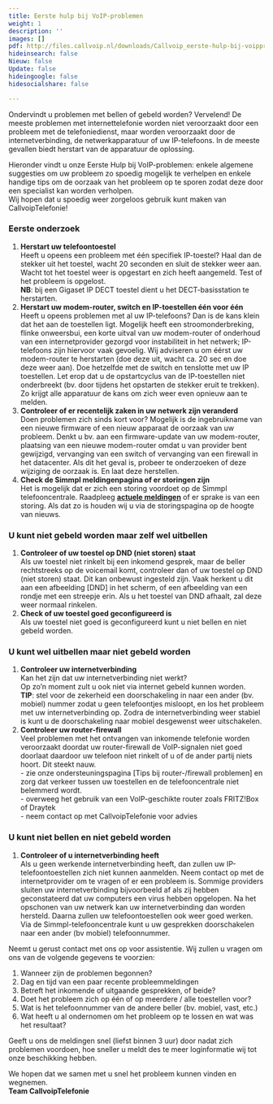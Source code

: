 ```yaml
---
title: Eerste hulp bij VoIP-problemen
weight: 1
description: ''
images: []
pdf: http://files.callvoip.nl/downloads/Callvoip_eerste-hulp-bij-voipproblemen.pdf
hideinsearch: false
Nieuw: false
Update: false
hideingoogle: false
hidesocialshare: false

---
```

Ondervindt u problemen met bellen of gebeld worden? Vervelend! De meeste problemen met internettelefonie worden niet veroorzaakt door een probleem met de telefoniedienst, maar worden veroorzaakt door de internetverbinding, de netwerkapparatuur of uw IP-telefoons. In de meeste gevallen biedt herstart van de apparatuur de oplossing.

Hieronder vindt u onze Eerste Hulp bij VoIP-problemen: enkele algemene suggesties om uw probleem zo spoedig mogelijk te verhelpen en enkele handige tips om de oorzaak van het probleem op te sporen zodat deze door een specialist kan worden verholpen.  
Wij hopen dat u spoedig weer zorgeloos gebruik kunt maken van CallvoipTelefonie!

<h3>Eerste onderzoek</h3>

1. **Herstart uw telefoontoestel**  
   Heeft u opeens een probleem met één specifiek IP-toestel? Haal dan de stekker uit het toestel, wacht 20 seconden en sluit de stekker weer aan. Wacht tot het toestel weer is opgestart en zich heeft aangemeld. Test of het probleem is opgelost.  
   **NB**: bij een Gigaset IP DECT toestel dient u het DECT-basisstation te herstarten.
2. **Herstart uw modem-router, switch en IP-toestellen één voor één**  
   Heeft u opeens problemen met al uw IP-telefoons? Dan is de kans klein dat het aan de toestellen ligt. Mogelijk heeft een stroomonderbreking, flinke onweersbui, een korte uitval van uw modem-router of onderhoud van een internetprovider gezorgd voor instabiliteit in het netwerk; IP-telefoons zijn hiervoor vaak gevoelig. Wij adviseren u om éérst uw modem-router te herstarten (doe deze uit, wacht ca. 20 sec en doe deze weer aan). Doe hetzelfde met de switch en tenslotte met uw IP toestellen. Let erop dat u de opstartcyclus van de IP-toestellen niet onderbreekt (bv. door tijdens het opstarten de stekker eruit te trekken). Zo krijgt alle apparatuur de kans om zich weer even opnieuw aan te melden.
3. **Controleer of er recentelijk zaken in uw netwerk zijn veranderd**  
   Doen problemen zich sinds kort voor? Mogelijk is de ingebruikname van een nieuwe firmware of een nieuw apparaat de oorzaak van uw probleem. Denkt u bv. aan een firmware-update van uw modem-router, plaatsing van een nieuwe modem-router omdat u van provider bent gewijzigd, vervanging van een switch of vervanging van een firewall in het datacenter. Als dit het geval is, probeer te onderzoeken of deze wijziging de oorzaak is. En laat deze herstellen.
4. **Check de Simmpl meldingenpagina of er storingen zijn**  
   Het is mogelijk dat er zich een storing voordoet op de Simmpl telefooncentrale. Raadpleeg <a href="https://www.simmpl.nl/meldingen" target="_blank">**actuele meldingen**</a> of er sprake is van een storing. Als dat zo is houden wij u via de storingspagina op de hoogte van nieuws.

<h3>U kunt niet gebeld worden maar zelf wel uitbellen</h3>

1. **Controleer of uw toestel op DND (niet storen) staat**  
   Als uw toestel niet rinkelt bij een inkomend gesprek, maar de beller rechtstreeks op de voicemail komt, controleer dan of uw toestel op DND (niet storen) staat. Dit kan onbewust ingesteld zijn. Vaak herkent u dit aan een afbeelding \[DND\] in het scherm, of een afbeelding van een rondje met een streepje erin. Als u het toestel van DND afhaalt, zal deze weer normaal rinkelen.
2. **Check of uw toestel goed geconfigureerd is**  
   Als uw toestel niet goed is geconfigureerd kunt u niet bellen en niet gebeld worden.

<h3>U kunt wel uitbellen maar niet gebeld worden</h3>

1. **Controleer uw internetverbinding**  
   Kan het zijn dat uw internetverbinding niet werkt?  
   Op zo’n moment zult u ook niet via internet gebeld kunnen worden.  
   **TIP**: stel voor de zekerheid een doorschakeling in naar een ander (bv. mobiel) nummer zodat u geen telefoontjes misloopt, en los het probleem met uw internetverbinding op. Zodra de internetverbinding weer stabiel is kunt u de doorschakeling naar mobiel desgewenst weer uitschakelen.
2. **Controleer uw router-firewall**  
   Veel problemen met het ontvangen van inkomende telefonie worden veroorzaakt doordat uw router-firewall de VoIP-signalen niet goed doorlaat daardoor uw telefoon niet rinkelt of u of de ander partij niets hoort. Dit steekt nauw.  
   \- zie onze ondersteuningspagina \[Tips bij router-/firewall problemen\] en zorg dat verkeer tussen uw toestellen en de telefooncentrale niet belemmerd wordt.  
   \- overweeg het gebruik van een VoIP-geschikte router zoals FRITZ!Box of Draytek  
   \- neem contact op met CallvoipTelefonie voor advies

<h3>U kunt niet bellen en niet gebeld worden</h3>

1. **Controleer of u internetverbinding heeft**  
   Als u geen werkende internetverbinding heeft, dan zullen uw IP-telefoontoestellen zich niet kunnen aanmelden. Neem contact op met de internetprovider om te vragen of er een probleem is. Sommige providers sluiten uw internetverbinding bijvoorbeeld af als zij hebben geconstateerd dat uw computers een virus hebben opgelopen. Na het opschonen van uw netwerk kan uw internetverbinding dan worden hersteld. Daarna zullen uw telefoontoestellen ook weer goed werken. Via de Simmpl-telefooncentrale kunt u uw gesprekken doorschakelen naar een ander (bv mobiel) telefoonnummer.

Neemt u gerust contact met ons op voor assistentie. Wij zullen u vragen om ons van de volgende gegevens te voorzien:

1. Wanneer zijn de problemen begonnen?
2. Dag en tijd van een paar recente probleemmeldingen
3. Betreft het inkomende of uitgaande gesprekken, of beide?
4. Doet het probleem zich op één of op meerdere / alle toestellen voor?
5. Wat is het telefoonnummer van de andere beller (bv. mobiel, vast, etc.)
6. Wat heeft u al ondernomen om het probleem op te lossen en wat was het resultaat?

Geeft u ons de meldingen snel (liefst binnen 3 uur) door nadat zich problemen voordoen, hoe sneller u meldt des te meer loginformatie wij tot onze beschikking hebben.

We hopen dat we samen met u snel het probleem kunnen vinden en wegnemen.  
**Team CallvoipTelefonie**